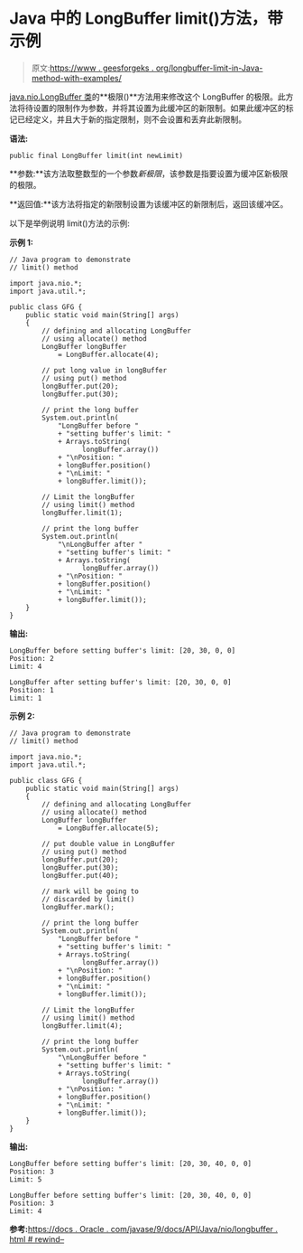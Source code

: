 # Java 中的 LongBuffer limit()方法，带示例

> 原文:[https://www . geesforgeks . org/longbuffer-limit-in-Java-method-with-examples/](https://www.geeksforgeeks.org/longbuffer-limit-method-in-java-with-examples/)

[java.nio.LongBuffer 类](https://www.geeksforgeeks.org/tag/java-longbuffer/)的**极限()**方法用来修改这个 LongBuffer 的极限。此方法将待设置的限制作为参数，并将其设置为此缓冲区的新限制。如果此缓冲区的标记已经定义，并且大于新的指定限制，则不会设置和丢弃此新限制。

**语法:**

```
public final LongBuffer limit(int newLimit)
```

**参数:**该方法取整数型的一个参数*新极限*，该参数是指要设置为缓冲区新极限的极限。

**返回值:**该方法将指定的新限制设置为该缓冲区的新限制后，返回该缓冲区。

以下是举例说明 limit()方法的示例:

**示例 1:**

```
// Java program to demonstrate
// limit() method

import java.nio.*;
import java.util.*;

public class GFG {
    public static void main(String[] args)
    {
        // defining and allocating LongBuffer
        // using allocate() method
        LongBuffer longBuffer
            = LongBuffer.allocate(4);

        // put long value in longBuffer
        // using put() method
        longBuffer.put(20);
        longBuffer.put(30);

        // print the long buffer
        System.out.println(
            "LongBuffer before "
            + "setting buffer's limit: "
            + Arrays.toString(
                  longBuffer.array())
            + "\nPosition: "
            + longBuffer.position()
            + "\nLimit: "
            + longBuffer.limit());

        // Limit the longBuffer
        // using limit() method
        longBuffer.limit(1);

        // print the long buffer
        System.out.println(
            "\nLongBuffer after "
            + "setting buffer's limit: "
            + Arrays.toString(
                  longBuffer.array())
            + "\nPosition: "
            + longBuffer.position()
            + "\nLimit: "
            + longBuffer.limit());
    }
}
```

**输出:**

```
LongBuffer before setting buffer's limit: [20, 30, 0, 0]
Position: 2
Limit: 4

LongBuffer after setting buffer's limit: [20, 30, 0, 0]
Position: 1
Limit: 1

```

**示例 2:**

```
// Java program to demonstrate
// limit() method

import java.nio.*;
import java.util.*;

public class GFG {
    public static void main(String[] args)
    {
        // defining and allocating LongBuffer
        // using allocate() method
        LongBuffer longBuffer
            = LongBuffer.allocate(5);

        // put double value in LongBuffer
        // using put() method
        longBuffer.put(20);
        longBuffer.put(30);
        longBuffer.put(40);

        // mark will be going to
        // discarded by limit()
        longBuffer.mark();

        // print the long buffer
        System.out.println(
            "LongBuffer before "
            + "setting buffer's limit: "
            + Arrays.toString(
                  longBuffer.array())
            + "\nPosition: "
            + longBuffer.position()
            + "\nLimit: "
            + longBuffer.limit());

        // Limit the longBuffer
        // using limit() method
        longBuffer.limit(4);

        // print the long buffer
        System.out.println(
            "\nLongBuffer before "
            + "setting buffer's limit: "
            + Arrays.toString(
                  longBuffer.array())
            + "\nPosition: "
            + longBuffer.position()
            + "\nLimit: "
            + longBuffer.limit());
    }
}
```

**输出:**

```
LongBuffer before setting buffer's limit: [20, 30, 40, 0, 0]
Position: 3
Limit: 5

LongBuffer before setting buffer's limit: [20, 30, 40, 0, 0]
Position: 3
Limit: 4

```

**参考:**[https://docs . Oracle . com/javase/9/docs/API/Java/nio/longbuffer . html # rewind–](https://docs.oracle.com/javase/9/docs/api/java/nio/LongBuffer.html#rewind--)